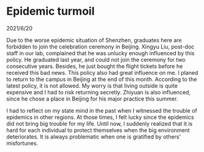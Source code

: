 # Epidemic turmoil
2021/6/20

Due to the worse epidemic situation of Shenzhen,
graduates here are forbidden to join the celebration ceremony in Beijing.
Xingyu Liu, post-doc staff in our lab, complained that he was unlucky enough
influenced by this policy. He graduated last year, and could not join
the ceremony for two consecutive years. Besides, he just bought the flight tickets
before he received this bad news. This policy also had great influence on me.
I planed to return to the campus in Beijing at the end of this month. According
to the latest policy, it is not allowed. My worry is that living outside is quite
expensive and I had to risk returning secretly. Zhiyuan is also influenced, since
he chose a place in Beijing for his major practice this summer.

I had to reflect on my state mind in the past when I witnessed the trouble
of epidemics in other regions. At those times, I felt lucky since the epidemics
did not bring big trouble for my life. Until now, I suddenly realized that
it is hard for each individual to protect themselves when the big environment deteriorates.
It is always problematic when one is gratified by others' misfortunes.
